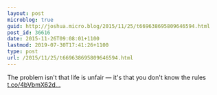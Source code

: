 ```yaml
---
layout: post
microblog: true
guid: http://joshua.micro.blog/2015/11/25/t669638695809646594.html
post_id: 36616
date: 2015-11-26T09:08:01+1100
lastmod: 2019-07-30T17:41:26+1100
type: post
url: /2015/11/25/t669638695809646594.html
---
```

The problem isn't that life is unfair — it's that you don't know the rules [t.co/4bVbmX62d...](https://t.co/4bVbmX62da)
